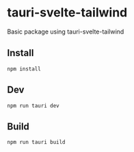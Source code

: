 # tauri-svelte-tailwind
Basic package using tauri-svelte-tailwind

## Install
`npm install`

## Dev
`npm run tauri dev`

## Build
`npm run tauri build`
